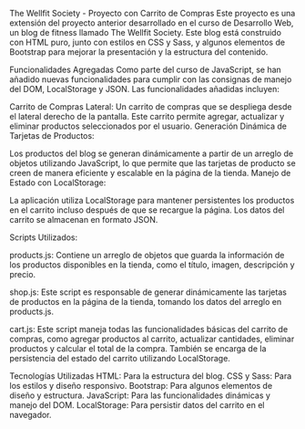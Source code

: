 The Wellfit Society - Proyecto con Carrito de Compras
Este proyecto es una extensión del proyecto anterior desarrollado en el curso de Desarrollo Web, un blog de fitness llamado The Wellfit Society. 
Este blog está construido con HTML puro, junto con estilos en CSS y Sass, y algunos elementos de Bootstrap para mejorar la presentación y la estructura del contenido.

Funcionalidades Agregadas
Como parte del curso de JavaScript, se han añadido nuevas funcionalidades para cumplir con las consignas de manejo del DOM, LocalStorage y JSON. Las funcionalidades añadidas incluyen:

Carrito de Compras Lateral:
Un carrito de compras que se despliega desde el lateral derecho de la pantalla. Este carrito permite agregar, actualizar y eliminar productos seleccionados por el usuario.
Generación Dinámica de Tarjetas de Productos:

Los productos del blog se generan dinámicamente a partir de un arreglo de objetos utilizando JavaScript, lo que permite que las tarjetas de producto se creen de manera eficiente y escalable en la página de la tienda.
Manejo de Estado con LocalStorage:

La aplicación utiliza LocalStorage para mantener persistentes los productos en el carrito incluso después de que se recargue la página. Los datos del carrito se almacenan en formato JSON.

Scripts Utilizados:

products.js: Contiene un arreglo de objetos que guarda la información de los productos disponibles en la tienda, como el título, imagen, descripción y precio.

shop.js: Este script es responsable de generar dinámicamente las tarjetas de productos en la página de la tienda, tomando los datos del arreglo en products.js.

cart.js: Este script maneja todas las funcionalidades básicas del carrito de compras, como agregar productos al carrito, actualizar cantidades, eliminar productos y calcular el total de la compra. 
También se encarga de la persistencia del estado del carrito utilizando LocalStorage.

Tecnologías Utilizadas
HTML: Para la estructura del blog.
CSS y Sass: Para los estilos y diseño responsivo.
Bootstrap: Para algunos elementos de diseño y estructura.
JavaScript: Para las funcionalidades dinámicas y manejo del DOM.
LocalStorage: Para persistir datos del carrito en el navegador.
